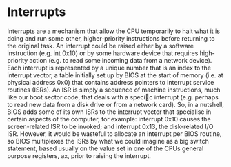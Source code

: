 # Interrupts

Interrupts are a mechanism that allow the CPU temporarily to halt what it is doing and
run some other, higher-priority instructions before returning to the original task. An
interrupt could be raised either by a software instruction (e.g. int 0x10) or by some
hardware device that requires high-priority action (e.g. to read some incoming data from
a network device).
Each interrupt is represented by a unique number that is an index to the interrupt
vector, a table initially set up by BIOS at the start of memory (i.e. at physical address
0x0) that contains address pointers to interrupt service routines (ISRs). An ISR is simply
a sequence of machine instructions, much like our boot sector code, that deals with a
specic interrupt (e.g. perhaps to read new data from a disk drive or from a network
card).
So, in a nutshell, BIOS adds some of its own ISRs to the interrupt vector that
specialise in certain aspects of the computer, for example: interrupt 0x10 causes the
screen-related ISR to be invoked; and interrupt 0x13, the disk-related I/O ISR.
However, it would be wasteful to allocate an interrupt per BIOS routine, so BIOS
multiplexes the ISRs by what we could imagine as a big switch statement, based usually
on the value set in one of the CPUs general purpose registers, ax, prior to raising the
interrupt.